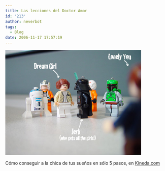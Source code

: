 ```yaml
---
title: Las lecciones del Doctor Amor
id: '213'
author: neverbot
tags:
  - Blog
date: 2006-11-17 17:57:19
---
```


[![Kineda](./las-lecciones-del-doctor-amor/LegoDating.jpg "Kineda")](http://www.kineda.com/?p=1096 "Kineda")

Cómo conseguir a la chica de tus sueños en sólo 5 pasos, en [Kineda.com](http://www.kineda.com/?p=1096)